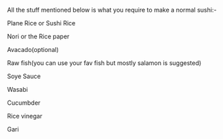 All the stuff mentioned below is what you require to make a normal sushi:-

Plane Rice or Sushi Rice

Nori or the Rice paper

Avacado(optional)

Raw fish(you can use your fav fish but mostly salamon is suggested)

Soye Sauce

Wasabi

Cucumbder

Rice vinegar

Gari


